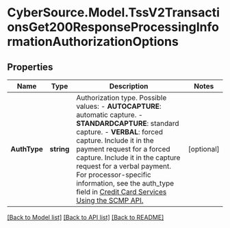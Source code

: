 # CyberSource.Model.TssV2TransactionsGet200ResponseProcessingInformationAuthorizationOptions
## Properties

Name | Type | Description | Notes
------------ | ------------- | ------------- | -------------
**AuthType** | **string** | Authorization type. Possible values:   - **AUTOCAPTURE**: automatic capture.  - **STANDARDCAPTURE**: standard capture.  - **VERBAL**: forced capture. Include it in the payment request for a forced capture. Include it in the capture  request for a verbal payment.  For processor-specific information, see the auth_type field in [Credit Card Services Using the SCMP API.](http://apps.cybersource.com/library/documentation/dev_guides/CC_Svcs_SCMP_API/html)  | [optional] 

[[Back to Model list]](../README.md#documentation-for-models) [[Back to API list]](../README.md#documentation-for-api-endpoints) [[Back to README]](../README.md)

